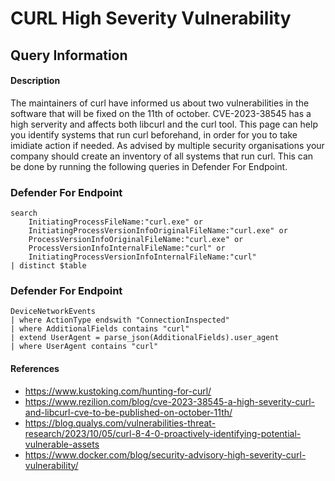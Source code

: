 # CURL High Severity Vulnerability

## Query Information

#### Description
The maintainers of curl have informed us about two vulnerabilities in the software that will be fixed on the 11th of october. CVE-2023-38545 has a high serverity and affects both libcurl and the curl tool. This page can help you identify systems that run curl beforehand, in order for you to take imidiate action if needed. As advised by multiple security organisations your company should create an inventory of all systems that run curl. This can be done by running the following queries in Defender For Endpoint.

### Defender For Endpoint
```
search 
    InitiatingProcessFileName:"curl.exe" or 
    InitiatingProcessVersionInfoOriginalFileName:"curl.exe" or 
    ProcessVersionInfoOriginalFileName:"curl.exe" or 
    ProcessVersionInfoInternalFileName:"curl" or 
    InitiatingProcessVersionInfoInternalFileName:"curl"
| distinct $table
```

### Defender For Endpoint
```
DeviceNetworkEvents
| where ActionType endswith "ConnectionInspected"
| where AdditionalFields contains "curl"
| extend UserAgent = parse_json(AdditionalFields).user_agent
| where UserAgent contains "curl"
```

#### References
- https://www.kustoking.com/hunting-for-curl/
- https://www.rezilion.com/blog/cve-2023-38545-a-high-severity-curl-and-libcurl-cve-to-be-published-on-october-11th/
- https://blog.qualys.com/vulnerabilities-threat-research/2023/10/05/curl-8-4-0-proactively-identifying-potential-vulnerable-assets
- https://www.docker.com/blog/security-advisory-high-severity-curl-vulnerability/

